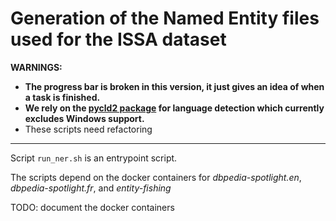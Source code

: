 # Generation of the Named Entity files used for the ISSA dataset
**WARNINGS:** 
- **The progress bar is broken in this version, it just gives an idea of when a task is finished.**
- **We rely on the [pycld2 package](https://github.com/aboSamoor/pycld2) for language detection which currently excludes Windows support.**
- These scripts need refactoring

****

Script `run_ner.sh` is an entrypoint script. 

The scripts depend on the docker containers for *dbpedia-spotlight.en*, *dbpedia-spotlight.fr*, and *entity-fishing* 

TODO: document the docker containers


